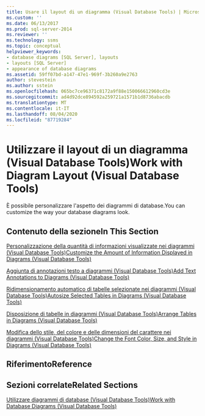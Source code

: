 ```yaml
---
title: Usare il layout di un diagramma (Visual Database Tools) | Microsoft Docs
ms.custom: ''
ms.date: 06/13/2017
ms.prod: sql-server-2014
ms.reviewer: ''
ms.technology: ssms
ms.topic: conceptual
helpviewer_keywords:
- database diagrams [SQL Server], layouts
- layouts [SQL Server]
- appearance of database diagrams
ms.assetid: 59ff07bd-a147-47e1-969f-3b260a9e2763
author: stevestein
ms.author: sstein
ms.openlocfilehash: 065bc7ce96371c8172a9f88e150066612960cd3e
ms.sourcegitcommit: ad4d92dce894592a259721a1571b1d8736abacdb
ms.translationtype: MT
ms.contentlocale: it-IT
ms.lasthandoff: 08/04/2020
ms.locfileid: "87719284"
---
```

# <a name="work-with-diagram-layout-visual-database-tools"></a><span data-ttu-id="324de-102">Utilizzare il layout di un diagramma (Visual Database Tools)</span><span class="sxs-lookup"><span data-stu-id="324de-102">Work with Diagram Layout (Visual Database Tools)</span></span>
  <span data-ttu-id="324de-103">È possibile personalizzare l'aspetto dei diagrammi di database.</span><span class="sxs-lookup"><span data-stu-id="324de-103">You can customize the way your database diagrams look.</span></span>  
  
## <a name="in-this-section"></a><span data-ttu-id="324de-104">Contenuto della sezione</span><span class="sxs-lookup"><span data-stu-id="324de-104">In This Section</span></span>  
 [<span data-ttu-id="324de-105">Personalizzazione della quantità di informazioni visualizzate nei diagrammi &#40;Visual Database Tools&#41;</span><span class="sxs-lookup"><span data-stu-id="324de-105">Customize the Amount of Information Displayed in Diagrams &#40;Visual Database Tools&#41;</span></span>](visual-database-tools.md)  
  
 [<span data-ttu-id="324de-106">Aggiunta di annotazioni testo a diagrammi &#40;Visual Database Tools&#41;</span><span class="sxs-lookup"><span data-stu-id="324de-106">Add Text Annotations to Diagrams &#40;Visual Database Tools&#41;</span></span>](add-text-annotations-to-diagrams-visual-database-tools.md)  
  
 [<span data-ttu-id="324de-107">Ridimensionamento automatico di tabelle selezionate nei diagrammi &#40;Visual Database Tools&#41;</span><span class="sxs-lookup"><span data-stu-id="324de-107">Autosize Selected Tables in Diagrams &#40;Visual Database Tools&#41;</span></span>](autosize-selected-tables-in-diagrams-visual-database-tools.md)  
  
 [<span data-ttu-id="324de-108">Disposizione di tabelle in diagrammi &#40;Visual Database Tools&#41;</span><span class="sxs-lookup"><span data-stu-id="324de-108">Arrange Tables in Diagrams &#40;Visual Database Tools&#41;</span></span>](arrange-tables-in-diagrams-visual-database-tools.md)  
  
 [<span data-ttu-id="324de-109">Modifica dello stile, del colore e delle dimensioni del carattere nei diagrammi &#40;Visual Database Tools&#41;</span><span class="sxs-lookup"><span data-stu-id="324de-109">Change the Font Color, Size, and Style in Diagrams &#40;Visual Database Tools&#41;</span></span>](change-the-font-color-size-and-style-in-diagrams-visual-database-tools.md)  
  
## <a name="reference"></a><span data-ttu-id="324de-110">Riferimento</span><span class="sxs-lookup"><span data-stu-id="324de-110">Reference</span></span>  
  
## <a name="related-sections"></a><span data-ttu-id="324de-111">Sezioni correlate</span><span class="sxs-lookup"><span data-stu-id="324de-111">Related Sections</span></span>  
 [<span data-ttu-id="324de-112">Utilizzare diagrammi di database &#40;Visual Database Tools&#41;</span><span class="sxs-lookup"><span data-stu-id="324de-112">Work with Database Diagrams &#40;Visual Database Tools&#41;</span></span>](work-with-database-diagrams-visual-database-tools.md)  
  
  
